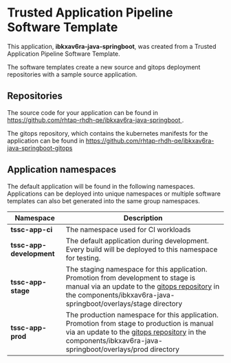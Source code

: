 # Trusted Application Pipeline Software Template

This application, **ibkxav6ra-java-springboot**, was created from a Trusted Application Pipeline Software Template.

The software templates create a new source and gitops deployment repositories with a sample source application. 

## Repositories

The source code for your application can be found in [https://github.com/rhtap-rhdh-qe/ibkxav6ra-java-springboot ](https://github.com/rhtap-rhdh-qe/ibkxav6ra-java-springboot ).
 
The gitops repository, which contains the kubernetes manifests for the application can be found in 
[https://github.com/rhtap-rhdh-qe/ibkxav6ra-java-springboot-gitops ](https://github.com/rhtap-rhdh-qe/ibkxav6ra-java-springboot-gitops ) 

## Application namespaces 

The default application will be found in the following namespaces. Applications can be deployed into unique namespaces or multiple software templates can also bet generated into the same group namespaces.  

|  Namespace   |  Description   |  
| -------- | -------- |
| **tssc-app-ci** | The namespace used for CI workloads |
| **tssc-app-development** | The default application during development. Every build will be deployed to this namespace for testing. |
| **tssc-app-stage** | The staging namespace for this application. Promotion from development to stage is manual via an update to the [gitops repository](https://github.com/rhtap-rhdh-qe/ibkxav6ra-java-springboot-gitops ) in the components/ibkxav6ra-java-springboot/overlays/stage directory |
| **tssc-app-prod** | The production namespace for this application. Promotion from stage to production is manual via an update to the [gitops repository](https://github.com/rhtap-rhdh-qe/ibkxav6ra-java-springboot-gitops ) in the components/ibkxav6ra-java-springboot/overlays/prod directory |